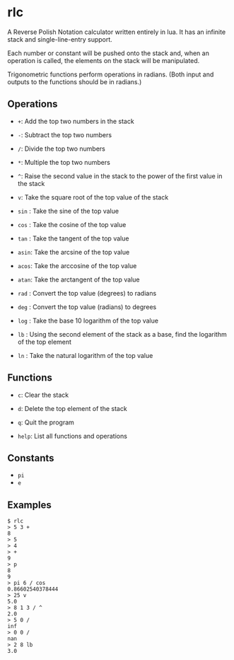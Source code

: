 # rlc

A Reverse Polish Notation calculator written entirely in lua. It has an infinite stack and single-line-entry support.

Each number or constant will be pushed onto the stack and, when an operation is called, the elements on the stack will be manipulated.

Trigonometric functions perform operations in radians. (Both input and outputs to the functions should be in radians.)

## Operations

* `+`: Add the top two numbers in the stack
* `-`: Subtract the top two numbers
* `/`: Divide the top two numbers
* `*`: Multiple the top two numbers
* `^`: Raise the second value in the stack to the power of the first value in the stack
* `v`: Take the square root of the top value of the stack

* `sin` : Take the sine of the top value
* `cos` : Take the cosine of the top value
* `tan` : Take the tangent of the top value
* `asin`: Take the arcsine of the top value
* `acos`: Take the arccosine of the top value
* `atan`: Take the arctangent of the top value
* `rad` : Convert the top value (degrees) to radians
* `deg` : Convert the top value (radians) to degrees
* `log` : Take the base 10 logarithm of the top value
* `lb`  : Using the second element of the stack as a base, find the logarithm of the top element
* `ln`  : Take the natural logarithm of the top value

## Functions

* `c`: Clear the stack
* `d`: Delete the top element of the stack
* `q`: Quit the program

* `help`: List all functions and operations

## Constants

* `pi`
* `e`

## Examples

```
$ rlc
> 5 3 +
8
> 5
> 4
> +
9
> p
8
9
> pi 6 / cos
0.86602540378444
> 25 v
5.0
> 8 1 3 / ^
2.0
> 5 0 /
inf
> 0 0 /
nan
> 2 8 lb
3.0
```
